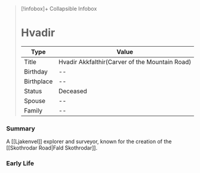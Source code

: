 > [!infobox]+ Collapsible Infobox
> # Hvadir
> | Type | Value |
> | ---- | ---- |
> | Title | Hvadir Akkfalthir(Carver of the Mountain Road) |
> | Birthday | -- |
> | Birthplace | -- |
> | Status | Deceased |
> | Spouse | -- |
> | Family | -- |

### Summary
A [[Ljakenvel]] explorer and surveyor, known for the creation of the [[Skothrodar Road|Fald Skothrodar]].

### Early Life
